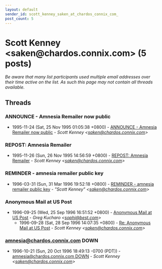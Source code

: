 ```yaml
---
layout: default
sender_id: scott_kenney_saken_at_chardos_connix_com_
post_count: 5
---
```


# Scott Kenney <saken<span>@</span>chardos.connix.com> (5 posts)

_Be aware that many list participants used multiple email addresses over their time active on the list. As such this page may not contain all threads available._

## Threads

### ANNOUNCE - Amnesia Remailer now public
+ 1995-11-24 (Sat, 25 Nov 1995 01:05:38 +0800) - [ANNOUNCE - Amnesia Remailer now public](/archive/1995/11/8f9a5bdabbf1686d3066cdf93d9d30256aa0fcd7c0f7207dd198b1b1f480a95f) - _Scott Kenney \<saken@chardos.connix.com\>_

### REPOST: Amnesia Remailer
+ 1995-11-26 (Sun, 26 Nov 1995 14:56:59 +0800) - [REPOST: Amnesia Remailer](/archive/1995/11/a660ab4e975cec236c8d5e5cf1bf9605d414a4e99a3ac43392ab89348ad39c80) - _Scott Kenney \<saken@chardos.connix.com\>_

### REMINDER - amnesia remailer public key
+ 1996-03-31 (Sun, 31 Mar 1996 19:52:18 +0800) - [REMINDER - amnesia remailer public key](/archive/1996/03/3b953fda269f1f81e5faec534ccfc41a32431628592e64f5486e0c7de78b3f5e) - _"Scott Kenney" \<saken@chardos.connix.com\>_

### Anonymous Mail at US Post
+ 1996-09-25 (Wed, 25 Sep 1996 16:51:52 +0800) - [Anonymous Mail at US Post](/archive/1996/09/23777300f0e5a803eb73259852e26f011e94b01a913b2102af84ddcceb8304f3) - _Greg Kucharo \<sophi@best.com\>_
  + 1996-09-28 (Sat, 28 Sep 1996 14:07:35 +0800) - [Re: Anonymous Mail at US Post](/archive/1996/09/2b76ad614c8d0c0f13625d5c12bc1b9ce29a7567f5bc98b11124e71e18ff62f8) - _Scott Kenney \<saken@chardos.connix.com\>_

### amnesia@chardos.connix.com DOWN
+ 1996-10-21 (Sun, 20 Oct 1996 18:49:13 -0700 (PDT)) - [amnesia@chardos.connix.com DOWN](/archive/1996/10/6856055af08f7bf6703367054c3b0cf9612d54a924ec6060d1e8f381c6e3dc47) - _Scott Kenney \<saken@chardos.connix.com\>_

